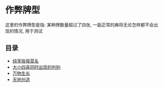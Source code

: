 # 作弊牌型

这里的作弊牌型是指: 某种牌数量超过了四张, 一副正常的麻将无论怎样都不会出现的情况, 用于测试

## 目录

- [纯享版报菜名](纯享版报菜名)
- [大小四喜同时出现的判别](大小四喜同时出现的判别.js)
- [万物生长](万物生长.js)
- [天地创造](天地创造.js)
